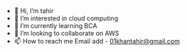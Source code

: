 - 👋 Hi, I’m tahir
- 👀 I’m interested in cloud computing 
- 🌱 I’m currently learning BCA 
- 💞️ I’m looking to collaborate on AWS 
- 📫 How to reach me Email add - 01khantahir@gmail.com

<!---
khantahir01/khantahir01 is a ✨ special ✨ repository because its `README.md` (this file) appears on your GitHub profile.
You can click the Preview link to take a look at your changes.
--->
